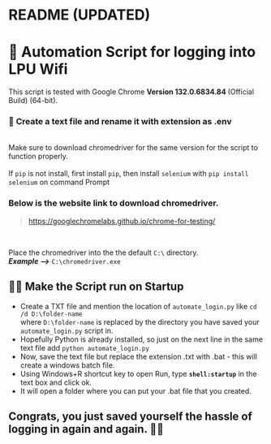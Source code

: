 # README (UPDATED)

# 🤖 Automation Script for logging into LPU Wifi

This script is tested with Google Chrome <b> Version 132.0.6834.84 </b> (Official Build) (64-bit).
<br>

### 🛑 **Create a text file and rename it with extension as .env**

<br>Make sure to download chromedriver for the same version for the script to function properly.
<br>
<br>If `pip` is not install, first install `pip`, then install `selenium` with `pip install selenium` on command Prompt 

### Below is the website link to download chromedriver.
> https://googlechromelabs.github.io/chrome-for-testing/ 
<br>

Place the chromedriver into the the default `C:\` directory. <br>
***Example -->*** `C:\chromedriver.exe`


## 👨‍💻 Make the Script run on Startup 
- Create a TXT file and mention the location of `automate_login.py` like `cd /d D:\folder-name` <br> where `D:\folder-name` is replaced by the directory you have saved your `automate_login.py` script in.
- Hopefully Python is already installed, so just on the next line in the same text file add `python automate_login.py`
- Now, save the text file but replace the extension .txt with .bat - this will create a windows batch file.
- Using Windows+R shortcut key to open Run, type **`shell:startup`** in the text box and click ok.
- It will open a folder where you can put your .bat file that you created.

## Congrats, you just saved yourself the hassle of logging in again and again. 🥳🥳
